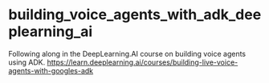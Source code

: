 # building_voice_agents_with_adk_deeplearning_ai
Following along in the DeepLearning.AI course on building voice agents using ADK.  https://learn.deeplearning.ai/courses/building-live-voice-agents-with-googles-adk
